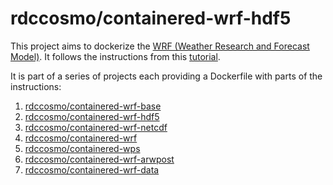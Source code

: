 # rdccosmo/containered-wrf-hdf5

This project aims to dockerize the [WRF (Weather Research and Forecast Model)](http://www.wrf-model.org/index.php). 
It follows the instructions from this [tutorial](http://www2.mmm.ucar.edu/wrf/OnLineTutorial/compilation_tutorial.php).

It is part of a series of projects each providing a Dockerfile with parts of the instructions:
1. [rdccosmo/containered-wrf-base](https://github.com/rdccosmo/containered-wrf-base)
1. [rdccosmo/containered-wrf-hdf5](https://github.com/rdccosmo/containered-wrf-hdf5)
1. [rdccosmo/containered-wrf-netcdf](https://github.com/rdccosmo/containered-wrf-netcdf)
1. [rdccosmo/containered-wrf](https://github.com/rdccosmo/containered-wrf)
1. [rdccosmo/containered-wps](https://github.com/rdccosmo/containered-wps)
1. [rdccosmo/containered-wrf-arwpost](https://github.com/rdccosmo/containered-wrf-arwpost)
1. [rdccosmo/containered-wrf-data](https://github.com/rdccosmo/containered-wrf-data)

